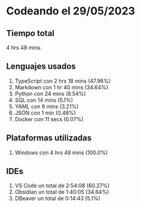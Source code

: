 # Codeando el 29/05/2023

## Tiempo total
4 hrs 48 mins.

## Lenguajes usados
1. TypeScript con 2 hrs 18 mins (47.96%)
1. Markdown con 1 hr 40 mins (34.64%)
1. Python con 24 mins (8.54%)
1. SQL con 14 mins (5.1%)
1. YAML con 9 mins (3.21%)
1. JSON con 1 min (0.48%)
1. Docker con 11 secs (0.07%)

## Plataformas utilizadas
1. Windows con 4 hrs 48 mins (100.0%)

## IDEs
1. VS Code un total de 2:54:08 (60.27%)
1. Obsidian un total de 1:40:05 (34.64%)
1. DBeaver un total de 0:14:43 (5.1%)
